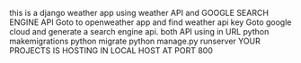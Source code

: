 this is a django weather app using weather API and GOOGLE SEARCH ENGINE API
Goto to openweather app and find weather api key
Goto google cloud and generate a search engine api.
both API using in URL
python makemigrations
python migrate
python manage.py runserver
YOUR PROJECTS IS HOSTING IN LOCAL HOST AT PORT 800
